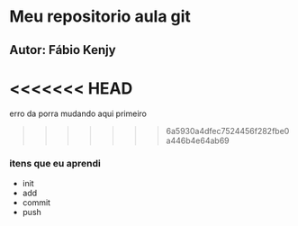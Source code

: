 # Meu repositorio aula git
## Autor: Fábio Kenjy
<<<<<<< HEAD
=======
erro da porra
mudando aqui primeiro
>>>>>>> 6a5930a4dfec7524456f282fbe0a446b4e64ab69
<h3> itens que eu aprendi </h3>
<ul>
    <li>init</li>
    <li>add</li>
    <li>commit</li>
    <li>push</li>    
<ul>
